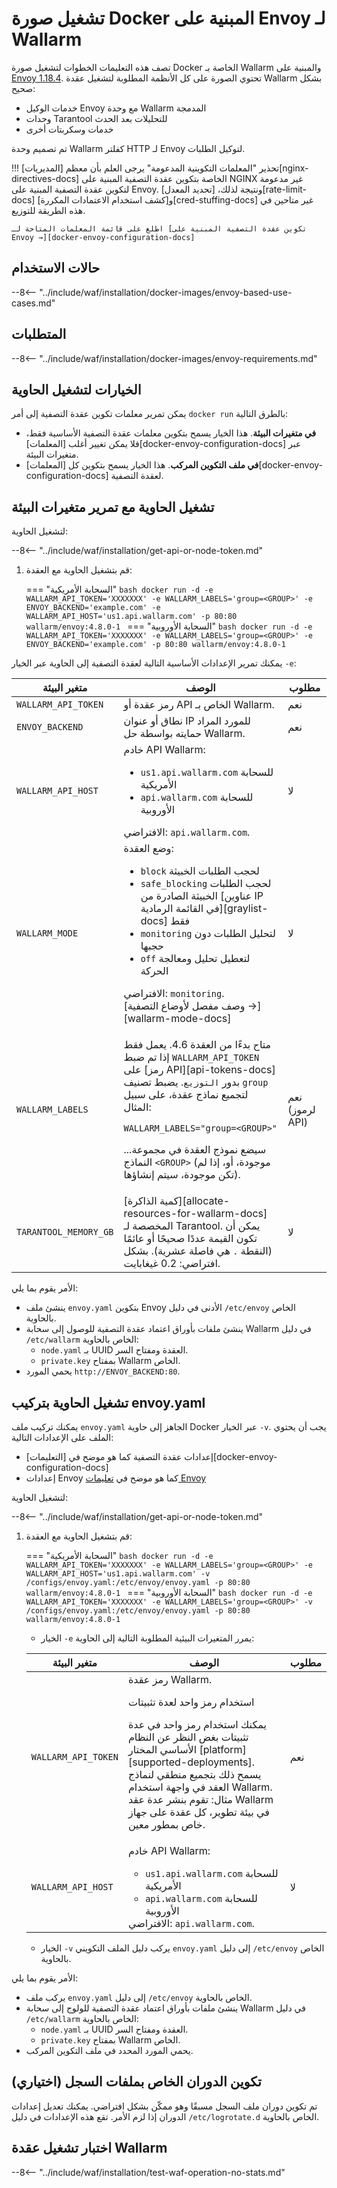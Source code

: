 # تشغيل صورة Docker المبنية على Envoy لـ Wallarm

تصف هذه التعليمات الخطوات لتشغيل صورة Docker الخاصة بـ Wallarm والمبنية على [Envoy 1.18.4](https://www.envoyproxy.io/docs/envoy/latest/version_history/v1.18.4). تحتوي الصورة على كل الأنظمة المطلوبة لتشغيل عقدة Wallarm بشكل صحيح:

* خدمات الوكيل Envoy مع وحدة Wallarm المدمجة
* وحدات Tarantool للتحليلات بعد الحدث
* خدمات وسكربتات أخرى

تم تصميم وحدة Wallarm كفلتر HTTP لـ Envoy لتوكيل الطلبات.

!!! تحذير "المعلمات التكوينية المدعومة"
    يرجى العلم بأن معظم [المديريات][nginx-directives-docs] الخاصة بتكوين عقدة التصفية المبنية على NGINX غير مدعومة لتكوين عقدة التصفية المبنية على Envoy. ونتيجة لذلك، [تحديد المعدل][rate-limit-docs] و[كشف استخدام الاعتمادات المكررة][cred-stuffing-docs] غير متاحين في هذه الطريقة للتوزيع.
    
    اطلع على قائمة المعلمات المتاحة لـ [تكوين عقدة التصفية المبنية على Envoy →][docker-envoy-configuration-docs]

## حالات الاستخدام

--8<-- "../include/waf/installation/docker-images/envoy-based-use-cases.md"

## المتطلبات

--8<-- "../include/waf/installation/docker-images/envoy-requirements.md"

## الخيارات لتشغيل الحاوية

يمكن تمرير معلمات تكوين عقدة التصفية إلى أمر `docker run` بالطرق التالية:

* **في متغيرات البيئة**. هذا الخيار يسمح بتكوين معلمات عقدة التصفية الأساسية فقط، فلا يمكن تغيير أغلب [المعلمات][docker-envoy-configuration-docs] عبر متغيرات البيئة.
* **في ملف التكوين المركب**. هذا الخيار يسمح بتكوين كل [المعلمات][docker-envoy-configuration-docs] لعقدة التصفية.

## تشغيل الحاوية مع تمرير متغيرات البيئة

لتشغيل الحاوية:

--8<-- "../include/waf/installation/get-api-or-node-token.md"

1. قم بتشغيل الحاوية مع العقدة:

    === "السحابة الأمريكية"
        ```bash
        docker run -d -e WALLARM_API_TOKEN='XXXXXXX' -e WALLARM_LABELS='group=<GROUP>' -e ENVOY_BACKEND='example.com' -e WALLARM_API_HOST='us1.api.wallarm.com' -p 80:80 wallarm/envoy:4.8.0-1
        ```
    === "السحابة الأوروبية"
        ```bash
        docker run -d -e WALLARM_API_TOKEN='XXXXXXX' -e WALLARM_LABELS='group=<GROUP>' -e ENVOY_BACKEND='example.com' -p 80:80 wallarm/envoy:4.8.0-1
        ```

يمكنك تمرير الإعدادات الأساسية التالية لعقدة التصفية إلى الحاوية عبر الخيار `-e`:

متغير البيئة | الوصف| مطلوب
--- | ---- | ----
`WALLARM_API_TOKEN` | رمز عقدة أو API الخاص بـ Wallarm. | نعم
`ENVOY_BACKEND` | نطاق أو عنوان IP للمورد المراد حمايته بواسطة حل Wallarm. | نعم
`WALLARM_API_HOST` | خادم API Wallarm:<ul><li>`us1.api.wallarm.com` للسحابة الأمريكية</li><li>`api.wallarm.com` للسحابة الأوروبية</li></ul>الافتراضي: `api.wallarm.com`. | لا
`WALLARM_MODE` | وضع العقدة:<ul><li>`block` لحجب الطلبات الخبيثة</li><li>`safe_blocking` لحجب الطلبات الخبيثة الصادرة من [عناوين IP في القائمة الرمادية][graylist-docs] فقط</li><li>`monitoring` لتحليل الطلبات دون حجبها</li><li>`off` لتعطيل تحليل ومعالجة الحركة</li></ul>الافتراضي: `monitoring`.<br>[وصف مفصل لأوضاع التصفية →][wallarm-mode-docs] | لا
`WALLARM_LABELS` | <p>متاح بدءًا من العقدة 4.6. يعمل فقط إذا تم ضبط `WALLARM_API_TOKEN` على [رمز API][api-tokens-docs] بدور `التوزيع`. يضبط تصنيف `group` لتجميع نماذج عقدة، على سبيل المثال:</p> <p>`WALLARM_LABELS="group=<GROUP>"`</p> <p>...سيضع نموذج العقدة في مجموعة النماذج `<GROUP>` (موجودة، أو، إذا لم تكن موجودة، سيتم إنشاؤها).</p> | نعم (لرموز API)
`TARANTOOL_MEMORY_GB` | [كمية الذاكرة][allocate-resources-for-wallarm-docs] المخصصة لـ Tarantool. يمكن أن تكون القيمة عددًا صحيحًا أو عائمًا (النقطة <code>.</code> هي فاصلة عشرية). بشكل افتراضي: 0.2 غيغابايت. | لا

الأمر يقوم بما يلي:

* ينشئ ملف `envoy.yaml` بتكوين Envoy الأدنى في دليل `/etc/envoy` الخاص بالحاوية.
* ينشئ ملفات بأوراق اعتماد عقدة التصفية للوصول إلى سحابة Wallarm في دليل `/etc/wallarm` الخاص بالحاوية:
    * `node.yaml` بـ UUID العقدة ومفتاح السر.
    * `private.key` بمفتاح Wallarm الخاص.
* يحمي المورد `http://ENVOY_BACKEND:80`.

## تشغيل الحاوية بتركيب envoy.yaml

يمكنك تركيب ملف `envoy.yaml` الجاهز إلى حاوية Docker عبر الخيار `-v`. يجب أن يحتوي الملف على الإعدادات التالية:

* إعدادات عقدة التصفية كما هو موضح في [التعليمات][docker-envoy-configuration-docs]
* إعدادات Envoy كما هو موضح في [تعليمات Envoy](https://www.envoyproxy.io/docs/envoy/v1.15.0/configuration/overview/overview)

لتشغيل الحاوية:

--8<-- "../include/waf/installation/get-api-or-node-token.md"

1. قم بتشغيل الحاوية مع العقدة:

    === "السحابة الأمريكية"
        ```bash
        docker run -d -e WALLARM_API_TOKEN='XXXXXXX' -e WALLARM_LABELS='group=<GROUP>' -e WALLARM_API_HOST='us1.api.wallarm.com' -v /configs/envoy.yaml:/etc/envoy/envoy.yaml -p 80:80 wallarm/envoy:4.8.0-1
        ```
    === "السحابة الأوروبية"
        ```bash
        docker run -d -e WALLARM_API_TOKEN='XXXXXXX' -e WALLARM_LABELS='group=<GROUP>' -v /configs/envoy.yaml:/etc/envoy/envoy.yaml -p 80:80 wallarm/envoy:4.8.0-1
        ```

    * الخيار `-e` يمرر المتغيرات البيئية المطلوبة التالية إلى الحاوية:

    متغير البيئة | الوصف| مطلوب
    --- | ---- | ----
    `WALLARM_API_TOKEN` | رمز عقدة Wallarm.<br><div class="admonition info"> <p class="admonition-title">استخدام رمز واحد لعدة تثبيتات</p> <p>يمكنك استخدام رمز واحد في عدة تثبيتات بغض النظر عن النظام الأساسي المختار [platform][supported-deployments]. يسمح ذلك بتجميع منطقي لنماذج العقد في واجهة استخدام Wallarm. مثال: تقوم بنشر عدة عقد Wallarm في بيئة تطوير، كل عقدة على جهاز خاص بمطور معين.</p></div> | نعم
    `WALLARM_API_HOST` | خادم API Wallarm:<ul><li>`us1.api.wallarm.com` للسحابة الأمريكية</li><li>`api.wallarm.com` للسحابة الأوروبية</li></ul>الافتراضي: `api.wallarm.com`. | لا

    * الخيار `-v` يركب دليل الملف التكويني `envoy.yaml` إلى دليل `/etc/envoy` الخاص بالحاوية.

الأمر يقوم بما يلي:

* يركب ملف `envoy.yaml` إلى دليل `/etc/envoy` الخاص بالحاوية.
* ينشئ ملفات بأوراق اعتماد عقدة التصفية للولوج إلى سحابة Wallarm في دليل `/etc/wallarm` الخاص بالحاوية:
    * `node.yaml` بـ UUID العقدة ومفتاح السر.
    * `private.key` بمفتاح Wallarm الخاص.
* يحمي المورد المحدد في ملف التكوين المركب.

## تكوين الدوران الخاص بملفات السجل (اختياري)

تم تكوين دوران ملف السجل مسبقًا وهو ممكّن بشكل افتراضي. يمكنك تعديل إعدادات الدوران إذا لزم الأمر. تقع هذه الإعدادات في دليل `/etc/logrotate.d` الخاص بالحاوية.

## اختبار تشغيل عقدة Wallarm

--8<-- "../include/waf/installation/test-waf-operation-no-stats.md"